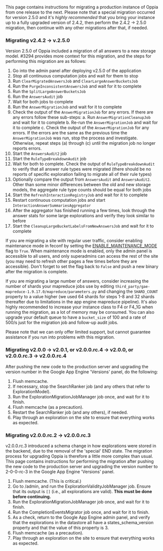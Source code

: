 This page contains instructions for migrating a production instance of Oppia from one release to the next. Please note that a special migration occurred for version 2.5.0 and it's *highly recommended* that you bring your instance up to a fully upgraded version of 2.4.2, then perform the 2.4.2 → 2.5.0 migration, then continue with any other migrations after that, if needed.

### Migrating v2.4.2 → v.2.5.0 ###

Version 2.5.0 of Oppia included a migration of all answers to a new storage model. #3294 provides more context for this migration, and the steps for performing this migration are as follows:

1. Go into the admin panel after deploying v2.5.0 of the application
2. Stop all continuous computation jobs and wait for them to stop
2. Run ``ClearMigratedAnswersJob`` and ``ClearLargeAnswerBucketsJob``
3. Run the ``PurgeInconsistentAnswersJob`` and wait for it to complete
4. Run the ``SplitLargeAnswerBucketsJob``
5. Run the ``AnswersAudit`` job
6. Wait for both jobs to complete
7. Run the ``AnswerMigrationJob`` and wait for it to complete
8. Check the output of the ``AnswerMigrationJob`` for any errors.  If there are any errors follow these sub-steps:
  a. Run ``AnswerMigrationCleanupJob`` and wait for it to complete
  b. Re-run the ``AnswerMigrationJob`` and wait for it to complete
  c. Check the output of the ``AnswerMigrationJob`` for any errors. If the errors are the same as the previous time the ``AnswerMigrationJob`` was run, stop the process and investigate.  Otherwise, repeat steps (a) through (c) until the migration job no longer reports errors.
9. Start the ``AnswersAudit2`` job
10. Start the ``RuleTypeBreakdownAudit`` job
11. Wait for both to complete.  Check the output of ``RuleTypeBreakdownAudit`` to verify that all answer rule types were migrated (there should be no reports of specific exploration failing to migrate all of their rule types)
12. Optionally compare the output from ``AnswersAudit`` and ``AnswersAudit2``.  Other than some minor differences between the old and new storage models, the aggregate rule type counts should be equal for both jobs
13. Start the ``RefreshInteractionRegistryJob`` and wait for it to complete
14. Restart continuous computation jobs and start ``InteractionAnswerSummariesAggregator``
15. After the aggregator has finished running a few times, look through the answer stats for some large explorations and verify they look similar to before
16. Start the ``CleanupLargeBucketLabelsFromNewAnswersJob`` and wait for it to complete

If you are migrating a site with regular user traffic, consider enabling maintenance mode in feconf by setting the [ENABLE_MAINTENANCE_MODE](https://github.com/oppia/oppia/blob/release-2.5.0/feconf.py#L264) flag to ``True``. When maintenance mode is enabled, only the admin panel is accessible to all users, and only superadmins can access the rest of the site (you may need to refresh other pages a few times before they are accessible). Don't forget to set the flag back to ``False`` and push a new binary after the migration is complete.

If you are migrating a large number of answers, consider increasing the number of shards your mapreduce jobs use by editing ``third_party/gae-mapreduce-1.9.17.0/mapreduce/parameters.py`` and changing the ``SHARD_COUNT`` property to a value higher (we used 64 shards for steps 1-8 and 32 shards thereafter due to limitations in the app engine mapreduce pipeline). It's also highly recommended to increase your instance class to F4 or F4_1G when running the migration, as a lot of memory may be consumed. You can also upgrade your default queue to have a ``bucket_size`` of 100 and a rate of 500/s just for the migration job and follow-up audit jobs.

Please note that we can only offer limited support, but cannot guarantee assistance if you run into problems with this migration.

### Migrating v2.0.0 → v2.0.1, or v2.0.0.rc.4 → v2.0.0, or v2.0.0.rc.3 → v2.0.0.rc.4 ###

After pushing the new code to the production server and upgrading the version number in the Google App Engine 'Versions' panel, do the following:

  1. Flush memcache.
  1. If necessary, stop the SearchRanker job (and any others that refer to ExplorationModel).
  1. Run the ExplorationMigrationJobManager job once, and wait for it to finish.
  1. Flush memcache (as a precaution).
  1. Restart the SearchRanker job (and any others), if needed.
  1. Play through an exploration on the site to ensure that everything works as expected.

### Migrating v2.0.0.rc.2 → v2.0.0.rc.3 ###

v2.0.0.rc.3 introduced a schema change in how explorations were stored in the backend, due to the removal of the 'special' END state. The migration process for upgrading Oppia is therefore a little more complex than usual. This page contains instructions for performing the migration after pushing the new code to the production server and upgrading the version number to 2-0-0-rc-3 in the Google App Engine 'Versions' panel.

  1. Flush memcache. (This is critical.)
  1. Go to /admin, and run the ExplorationValidityJobManager job. Ensure that its output is `[]` (i.e., all explorations are valid). **This must be done before continuing.**
  1. Run the ExplorationMigrationJobManager job once, and wait for it to finish.
  1. Run the CompletionEventsMigrator job once, and wait for it to finish.
  1. As a check, return to the Google App Engine admin panel, and verify that the explorations in the datastore all have a states\_schema\_version property and that the value of this property is 3.
  1. Flush memcache (as a precaution).
  1. Play through an exploration on the site to ensure that everything works as expected.
